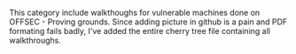 This category include walkthoughs for vulnerable machines done on OFFSEC - Proving grounds.
Since adding picture in github is a pain and PDF formating fails badly, I've added the entire cherry tree file containing all walkthroughs.
